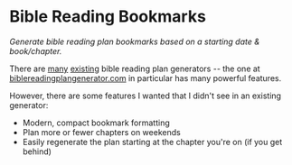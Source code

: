 # Bible Reading Bookmarks

*Generate bible reading plan bookmarks based on a starting date &amp; book/chapter.*

There are <a href="http://thebibleteam.com/PlanMaker.asp">many</a> <a href="http://khornberg.github.io/bible-reading-planner/">existing</a> bible reading plan generators -- 
    the one at <a href="https://www.biblereadingplangenerator.com/">biblereadingplangenerator.com</a> in particular has many powerful features.

However, there are some features I wanted that I didn't see in an existing generator:
* Modern, compact bookmark formatting
* Plan more or fewer chapters on weekends
* Easily regenerate the plan starting at the chapter you're on (if you get behind)
